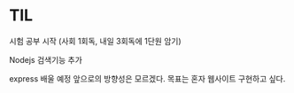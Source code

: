 # TIL

시험 공부 시작 (사회 1회독, 내일 3회독에 1단원 암기)

Nodejs 검색기능 추가

express 배울 예정
앞으로의 방향성은 모르겠다. 
목표는 혼자 웹사이트 구현하고 싶다.